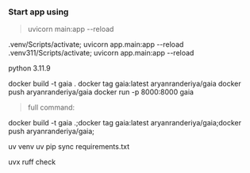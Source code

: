 ### Start app using

> uvicorn main:app --reload

.venv/Scripts/activate; uvicorn app.main:app --reload
.venv311/Scripts/activate; uvicorn app.main:app --reload

python 3.11.9

docker build -t gaia .
docker tag gaia:latest aryanranderiya/gaia
docker push aryanranderiya/gaia
docker run -p 8000:8000 gaia

> full command:

docker build -t gaia .;docker tag gaia:latest aryanranderiya/gaia;docker push aryanranderiya/gaia;

uv venv
uv pip sync requirements.txt

uvx ruff check
